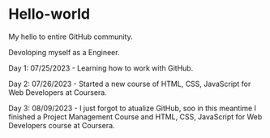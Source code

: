 # Hello-world
My hello to entire GitHub community.

Devoloping myself as a Engineer.

Day 1: 07/25/2023 - Learning how to work with GitHub.

Day 2: 07/26/2023 - Started a new course of HTML, CSS, JavaScript for Web Developers at Coursera.

Day 3: 08/09/2023 - I just forgot to atualize GitHub, soo in this meantime I finished a Project Management Course and HTML, CSS, JavaScript for Web Developers course at Coursera.
